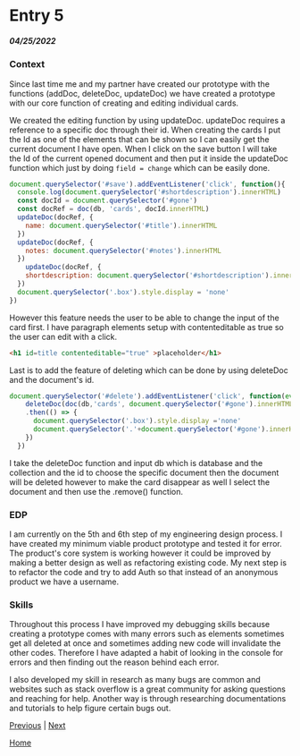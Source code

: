 # Entry 5
##### 04/25/2022

### Context

Since last time me and my partner have created our prototype with the functions (addDoc, deleteDoc, updateDoc) we have created a prototype with our core function of creating and editing individual cards. 


We created the editing function by using updateDoc. updateDoc requires a reference to a specific doc through their id. When creating the cards I put the Id as one of the elements that can be shown so I can easily get the current document I have open. 
When I click on the save button I will take the Id of the current opened document and then put it inside the updateDoc function which just by doing
`field = change` which can be easily done. 


```js
document.querySelector('#save').addEventListener('click', function(){
  console.log(document.querySelector('#shortdescription').innerHTML)
  const docId = document.querySelector('#gone')
  const docRef = doc(db, 'cards', docId.innerHTML)
  updateDoc(docRef, {
    name: document.querySelector('#title').innerHTML
  })
  updateDoc(docRef, {
    notes: document.querySelector('#notes').innerHTML
  })
    updateDoc(docRef, {
    shortdescription: document.querySelector('#shortdescription').innerHTML
  })
  document.querySelector('.box').style.display = 'none'
})
```

However this feature needs the user to be able to change the input of the card first. I have paragraph elements setup with contenteditable as true so the user can edit with a click. 

```html
<h1 id=title contenteditable="true" >placeholder</h1>
```

Last is to add the feature of deleting which can be done by using deleteDoc and the document's id.

```js
document.querySelector('#delete').addEventListener('click', function(event){
    deleteDoc(doc(db,'cards', document.querySelector('#gone').innerHTML))
    .then(() => {
      document.querySelector('.box').style.display ='none'
      document.querySelector('.'+document.querySelector('#gone').innerHTML).remove()
    })
  })
```
I take the deleteDoc function and input db which is database and the collection and the id to choose the specific document then the document will be deleted however to make the card disappear as well I select the document and then use the .remove() function.

### EDP

I am currently on the 5th and 6th step of my engineering design process. I have created my minimum viable product prototype and tested it for error. The product's core system is working however it could be improved by making a better design as well as refactoring existing code. My next step is to refactor the code and try to add Auth so that instead of an anonymous product we have a username. 

### Skills

Throughout this process I have improved my debugging skills because creating a prototype comes with many errors such as elements sometimes get all deleted at once and sometimes adding new code will invalidate the other codes. Therefore I have adapted a habit of looking in the console for errors and then finding out the reason behind each error. 

I also developed my skill in research as many bugs are common and websites such as stack overflow is a great community for asking questions and reaching for help. Another way is through researching documentations and tutorials to help figure certain bugs out. 

[Previous](entry04.md) | [Next](entry06.md)

[Home](../README.md)

